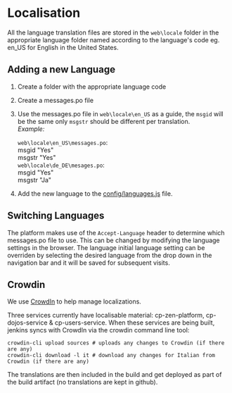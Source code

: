 # Localisation

All the language translation files are stored in the ````web\locale```` folder in the appropriate language folder named according to the language's code eg. en_US for English in the United States.

## Adding a new Language

1. Create a folder with the appropriate language code
2. Create a messages.po file
3. Use the messages.po file in ````web\locale\en_US```` as a guide, the ````msgid```` will be the same only ````msgstr```` should be different per translation.  
    *Example:*

    `web\locale\en_US\messages.po`:  
        msgid "Yes"  
        msgstr "Yes"  
    `web\locale\de_DE\mesages.po`:  
        msgid "Yes"  
        msgstr "Ja"

4. Add the new language to the [config/languages.js](https://github.com/CoderDojo/cp-zen-platform/blob/780e98584f1134a1e9166758b6fb5ff99c654647/web/config/languages.js) file.
  

## Switching Languages

The platform makes use of the ````Accept-Language```` header to determine which messages.po file to use. This can be changed by modifying the language settings in the browser. The language initial language setting can be overriden by selecting the desired language from the drop down in the navigation bar and it will be saved for subsequent visits.

## Crowdin

We use [CrowdIn](https://crowdin.com/) to help manage localizations.

Three services currently have localisable material: cp-zen-platform, cp-dojos-service & cp-users-service. When these services are being built, jenkins syncs with CrowdIn via the crowdin command line tool:

    crowdin-cli upload sources # uploads any changes to Crowdin (if there are any)
    crowdin-cli download -l it # download any changes for Italian from Crowdin (if there are any)

The translations are then included in the build and get deployed as part of the build artifact (no translations are kept in github).
